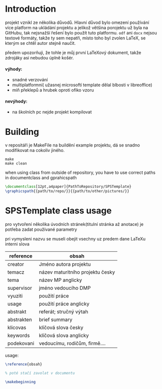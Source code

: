 # Introduction
projekt vznikl ze několika důvodů. Hlavní důvod bylo omezení používání více
platform na ukládání projektu a jelikož většina porojektu už byla na GitHubu,
tak nejsnažší řešení bylo použít tuto platformu. `odf` ani `docx` nejsou textové
formáty, takže ty sem nepatři, místo toho byl zvolen LaTeX, se kterým se chtěl
autor stejně naučit.

předem upozorňuji, že tohle je můj první LaTeXový dokument, takže zdrojáky asi
nebudou úplně košér.

#### výhody:
 - snadné verzování
 - multiplatformní( užasnej microsoftí template dělal blbosti v libreoffice)
 - míň překlepů a hrubek oproti ofiko vzoru

#### nevýhody:
 - na školních pc nejde projekt kompilovat

# Building
v repositáři je MakeFile na buildění example projektu, dá se snadno modifikovat na cokoliv jiného.

```
make
make clean
```

when using class from outside of repository, you have to use correct paths in documentclass and gprahicspath

```LaTeX
\documentclass[12pt,a4paper]{PathToRepository/SPSTemplate}
\graphicspath{{path/to/repo/}}{{path/to/other/pictures/}}
```

# SPSTemplate class usage
pro vytvoření několika úvodních stránek(titulní stránka až anotace) je potřeba
zadat používané parametry

pri vymysleni nazvu se museli obejit vsechny uz predem dane LaTeXu interni slova


| reference  | obsah                            |
|------------|----------------------------------|
| creator    | Jméno autora projektu            |
| temacz     | název maturitního projektu česky |
| tema       | název MP anglicky                |
| supervisor | jméno vedoucího DMP              |
| vyuziti    | použití práce                    |
| usage      | použití práce anglicky           |
| abstrakt   | referát; stručný výtah           |
| abstrakten | brief summary                    |
| klicovas   | klíčová slova česky              |
| keywords   |  klíčová slova anglicky          |
| podekovani | vedoucímu, rodičům, firmě....    |

usage:
```LaTeX
\reference{obsah}

% poté stačí zavolat v documentu

\makebeginning

```
